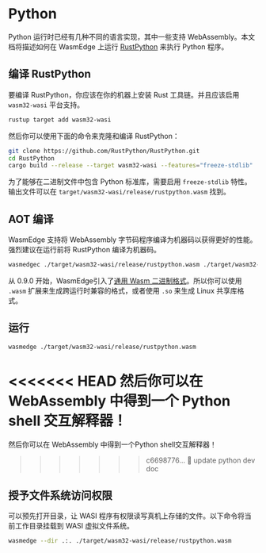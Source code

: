 # Python

Python 运行时已经有几种不同的语言实现，其中一些支持 WebAssembly。本文档将描述如何在 WasmEdge 上运行 [RustPython](https://github.com/RustPython/RustPython) 来执行 Python 程序。

## 编译 RustPython

要编译 RustPython，你应该在你的机器上安装 Rust 工具链。并且应该启用 `wasm32-wasi` 平台支持。

```bash
rustup target add wasm32-wasi
```

然后你可以使用下面的命令来克隆和编译 RustPython：

```bash
git clone https://github.com/RustPython/RustPython.git
cd RustPython
cargo build --release --target wasm32-wasi --features="freeze-stdlib"
```

为了能够在二进制文件中包含 Python 标准库，需要启用 `freeze-stdlib` 特性。输出文件可以在 `target/wasm32-wasi/release/rustpython.wasm` 找到。

## AOT 编译

WasmEdge 支持将 WebAssembly 字节码程序编译为机器码以获得更好的性能。强烈建议在运行前将 RustPython 编译为机器码。

```bash
wasmedgec ./target/wasm32-wasi/release/rustpython.wasm ./target/wasm32-wasi/release/rustpython.wasm
```

从 0.9.0 开始，WasmEdge引入了[通用 Wasm 二进制格式](https://wasmedge.org/book/en/start/universal.html)。所以你可以使用 `.wasm` 扩展来生成跨运行时兼容的格式，或者使用 `.so` 来生成 Linux 共享库格式。

## 运行

```bash
wasmedge ./target/wasm32-wasi/release/rustpython.wasm
```

<<<<<<< HEAD
然后你可以在 WebAssembly 中得到一个 Python shell 交互解释器！
=======
然后你可以在 WebAssembly 中得到一个Python shell交互解释器！
>>>>>>> c6698776... :memo: update python dev doc

## 授予文件系统访问权限

可以预先打开目录，让 WASI 程序有权限读写真机上存储的文件。以下命令将当前工作目录挂载到 WASI 虚拟文件系统。

```bash
wasmedge --dir .:. ./target/wasm32-wasi/release/rustpython.wasm
```
